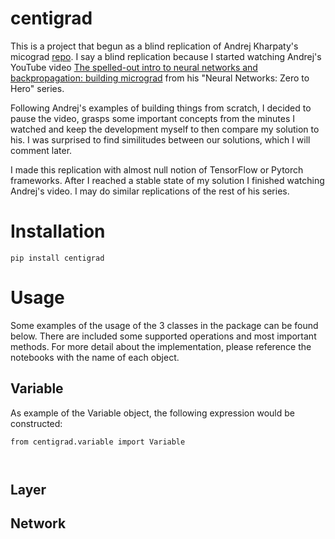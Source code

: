 # centigrad

This is a project that begun as a blind replication of Andrej Kharpaty's micograd [repo](https://github.com/karpathy/micrograd/tree/master). I say a blind replication because I started watching Andrej's YouTube video [The spelled-out intro to neural networks and backpropagation: building micrograd](https://www.youtube.com/watch?v=VMj-3S1tku0&list=PLAqhIrjkxbuWI23v9cThsA9GvCAUhRvKZ) from his "Neural Networks: Zero to Hero" series.

Following Andrej's examples of building things from scratch, I decided to pause the video, grasps some important concepts from the minutes I watched and keep the development myself to then compare my solution to his. I was surprised to find similitudes between our solutions, which I will comment later.

I made this replication with almost null notion of TensorFlow or Pytorch frameworks. After I reached a stable state of my solution I finished watching Andrej's video. I may do similar replications of the rest of his series.

# Installation

```
pip install centigrad
```

# Usage

Some examples of the usage of the 3 classes in the package can be found below. There are included some supported operations and most important methods. For more detail about the implementation, please reference the notebooks with the name of each object.

## Variable

As example of the Variable object, the following expression would be constructed:

```
from centigrad.variable import Variable



```

## Layer

## Network